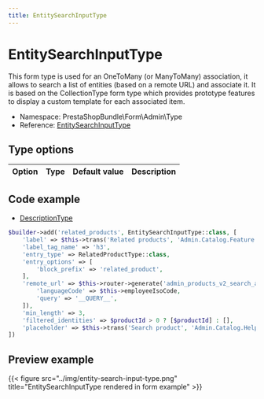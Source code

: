 ```yaml
---
title: EntitySearchInputType
---
```


# EntitySearchInputType

This form type is used for an OneToMany (or ManyToMany) association, it allows to search a list of entities (based on a remote URL) and associate it. It is based on the CollectionType form type which provides prototype features to display a custom template for each associated item.

- Namespace: PrestaShopBundle\Form\Admin\Type
- Reference: [EntitySearchInputType](https://github.com/PrestaShop/PrestaShop/blob/8.0.x/src/PrestaShopBundle/Form/Admin/Type/EntitySearchInputType.php)

## Type options

| Option       | Type   | Default value                     | Description                                                                               |
| :----------- | :----- | :-------------------------------- | :---------------------------------------------------------------------------------------- |

## Code example

- [DescriptionType](https://github.com/PrestaShop/PrestaShop/blob/8.0.x/src/PrestaShopBundle/Form/Admin/Sell/Product/Description/DescriptionType.php#L144-L158)

```php
$builder->add('related_products', EntitySearchInputType::class, [
    'label' => $this->trans('Related products', 'Admin.Catalog.Feature'),
    'label_tag_name' => 'h3',
    'entry_type' => RelatedProductType::class,
    'entry_options' => [
        'block_prefix' => 'related_product',
    ],
    'remote_url' => $this->router->generate('admin_products_v2_search_associations', [
        'languageCode' => $this->employeeIsoCode,
        'query' => '__QUERY__',
    ]),
    'min_length' => 3,
    'filtered_identities' => $productId > 0 ? [$productId] : [],
    'placeholder' => $this->trans('Search product', 'Admin.Catalog.Help'),
])
```

## Preview example

{{< figure src="../img/entity-search-input-type.png" title="EntitySearchInputType rendered in form example" >}}
